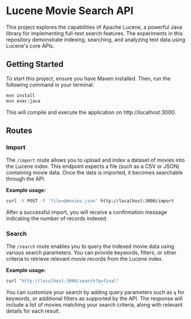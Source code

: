 # Lucene Movie Search API

This project explores the capabilities of Apache Lucene, a powerful Java library for implementing full-text search features. The experiments in this repository demonstrate indexing, searching, and analyzing text data using Lucene's core APIs.

## Getting Started

To start this project, ensure you have Maven installed. Then, run the following command in your terminal:

```bash
mvn install
mvn exec:java
```

This will compile and execute the application on http://localhost:3000.

## Routes

### Import
  
The `/import` route allows you to upload and index a dataset of movies into the Lucene index. This endpoint expects a file (such as a CSV or JSON) containing movie data. Once the data is imported, it becomes searchable through the API.

**Example usage:**

```bash
curl -X POST -F 'file=@movies.json' http://localhost:3000/import
```

After a successful import, you will receive a confirmation message indicating the number of records indexed.

### Search
  
The `/search` route enables you to query the indexed movie data using various search parameters. You can provide keywords, filters, or other criteria to retrieve relevant movie records from the Lucene index.

**Example usage:**

```bash
curl "http://localhost:3000/search?q=final"
```

You can customize your search by adding query parameters such as `q` for keywords, or additional filters as supported by the API. The response will include a list of movies matching your search criteria, along with relevant details for each result.
